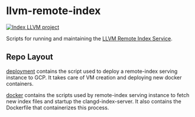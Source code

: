 # llvm-remote-index

[![Index LLVM project](https://github.com/clangd/llvm-remote-index/workflows/Index%20LLVM%20project/badge.svg)](https://github.com/clangd/llvm-remote-index/actions)

Scripts for running and maintaining the
[LLVM Remote Index Service](http://clangd-index.llvm.org/).

## Repo Layout

[deployment](deployment/) contains the script used to deploy a remote-index
serving instance to GCP. It takes care of VM creation and deploying new docker
containers.

[docker](docker/) contains the scripts used by remote-index serving instance to
fetch new index files and startup the clangd-index-server. It also contains the
Dockerfile that containerizes this process.
